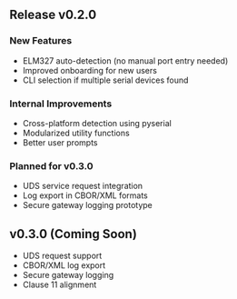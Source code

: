 
##  Release v0.2.0

### New Features
- ELM327 auto-detection (no manual port entry needed)
- Improved onboarding for new users
- CLI selection if multiple serial devices found

### Internal Improvements
- Cross-platform detection using pyserial
- Modularized utility functions
- Better user prompts

###  Planned for v0.3.0
- UDS service request integration
- Log export in CBOR/XML formats
- Secure gateway logging prototype


## v0.3.0 (Coming Soon)
- UDS request support
- CBOR/XML log export
- Secure gateway logging
- Clause 11 alignment